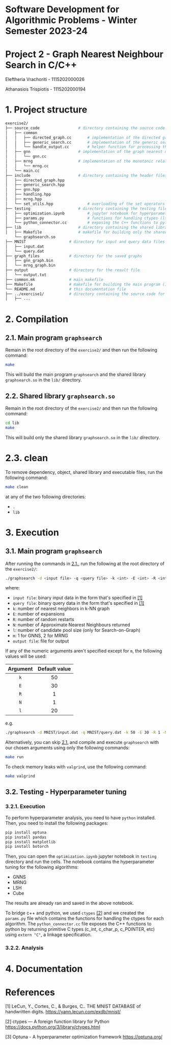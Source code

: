 # Software Development for Algorithmic Problems - Winter Semester 2023-24

# Project 2 - Graph Nearest Neighbour Search in C/C++

Eleftheria Vrachoriti - 1115202000026

Athanasios Trispiotis - 1115202000194

# 1. Project structure
```bash
exercise2/
├── source_code					# directory containing the source code for the main program
│   ├── common
│   │   ├── directed_graph.cc		# implementation of the directed graph
│   │   ├── generic_search.cc		# implementation of the generic search on graph (used for mrng)
│   │   └── handle_output.cc		# helper function for processing the output
│   ├── gnn						# implementation of the graph nearest neighbor search (construction, query)
│   │   └── gnn.cc
│   ├── mrng					# implementation of the monotonic relative neighborhood graph (construction)
│   │   └── mrng.cc
│   └── main.cc
├── include						# directory containing the header files
│   ├── directed_graph.hpp
│   ├── generic_search.hpp
│   ├── gnn.hpp
│   ├── handling.hpp
│   ├── mrng.hpp
│   └── set_utils.hpp				# overloading of the set operators for using set of pairs
├── testing						# directory containing the testing files (hyperparameter tuning)
│   ├── optimization.ipynb			# jupyter notebook for hyperparameter tuning including plots
│   ├── params.py					# functions for handling ctypes (lsh, cube, gnn, mrng)
│   └── python_connector.cc			# exposing the C++ functions to python
├── lib							# directory containing the shared library
│   ├── Makefile				# makefile for building only the shared library
    └── graphsearch.so
├── MNIST					# directory for input and query data files
│   ├── input.dat
│   └── query.dat
├── graph_files				# directory for the saved graphs
│   ├── gnn_graph.bin
│   └── mrng_graph.bin
├── output					# directory for the result file
│   └── output.txt
├── common.mk				# main makefile
├── Makefile				# makefile for building the main program (including the shared library)
└── README.md				# this documentation file
├── ../exercise1/			# directory containing the source code for the first project
│   ├── ...
```

# 2. Compilation

## 2.1. Main program `graphsearch`

Remain in the root directory of the <code>exercise2/</code> and then run the following command:

```bash
make
```

This will build the main program <code>graphsearch</code> and the shared library <code>graphsearch.so</code> in the <code>lib/</code> directory.

## 2.2. Shared library `graphsearch.so`

Remain in the root directory of the <code>exercise2/</code> and then run the following command:

```bash
cd lib
make
```

This will build only the shared library <code>graphsearch.so</code> in the <code>lib/</code> directory.

# 2.3. clean

To remove dependency, object, shared library and executable files, run the following command:

```bash
make clean
```

at any of the two following directories:

+ `.`
+ `lib`

# 3. Execution

## 3.1. Main program `graphsearch`

After running the commands in [2.1.](#21-main-program-graphsearch), run the following at the root directory of the <code>exercise2/</code>:

```bash
./graphsearch -d <input file> -q <query file> -k <int> -E <int> -R <int> -N <int> -l <int, only for Search-on-Graph> -m <1 for GNNS, 2 for MRNG> -o <output file>
```

where:

+ `input file`: binary input data in the form that's specified in [[1]](#references)
+ `query file`: binary query data in the form that's specified in [[1]](#references)
+ `k`: number of nearest neighbors in k-NN graph
+ `E`: number of expansions
+ `R`: number of random restarts
+ `N`: number of Approximate Nearest Neighbours returned
+ `l`: number of candidate pool size (only for Search-on-Graph)
+ `m`: 1 for GNNS, 2 for MRNG
+ `output file`: file for output

If any of the numeric arguments aren't specified except for `m`, the following values will be used:

| Argument | Default value |
|:------:|:------:|
| `k` | 50 |
| `E` | 30 |
| `R` | 1 |
| `N` | 1 |
| `l` | 20 |

e.g.

```bash
./graphsearch -d MNIST/input.dat -q MNIST/query.dat -k 50 -E 30 -R 1 -N 1 -l 20 -m 1 -o output/output.txt
```

Alternatively, you can skip [2.1.](#21-main-program-graphsearch) and compile and execute `graphsearch` with our chosen arguments using only the following commands:

```bash
make run
```

To check memory leaks with `valgrind`, use the following command:

```bash
make valgrind
```

## 3.2. Testing - Hyperparameter tuning

### 3.2.1. Execution

To perform hyperparameter analysis, you need to have `python` installed. Then, you need to install the following packages:

```bash
pip install optuna
pip install pandas
pip install matplotlib
pip install botorch
```

Then, you can open the `optimization.ipynb` jupyter notebook in <code>testing</code> directory and run the cells. The notebook contains the hyperparameter tuning for the following algorithms:

+ GNNS
+ MRNG
+ LSH
+ Cube

The results are already ran and saved in the above notebook.

To bridge c++ and python, we used `ctypes` [[2]](#references) and we created the `params.py` file which contains the functions for handling the ctypes for each algorithm. The `python_connector.cc` file exposes the C++ functions to python by returning primitive C types (c_int, c_char_p, c_POINTER, etc)
using `extern "C"`, a linkage specification.

### 3.2.2. Analysis


# 4. Documentation



# References

[1] LeCun, Y., Cortes, C., & Burges, C.. THE MNIST DATABASE
of handwritten digits. https://yann.lecun.com/exdb/mnist/

[2] ctypes — A foreign function library for Python
https://docs.python.org/3/library/ctypes.html

[3] Optuna - A hyperparameter optimization framework
https://optuna.org/
